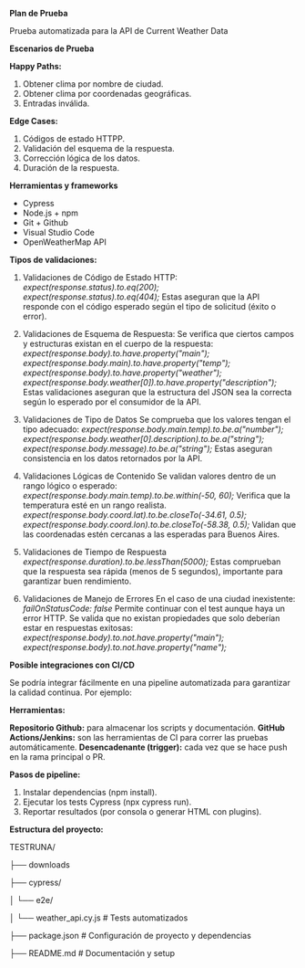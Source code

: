 **Plan de Prueba**

Prueba automatizada para la API de Current Weather Data

**Escenarios de Prueba**

**Happy Paths:**
1. Obtener clima por nombre de ciudad.
2. Obtener clima por coordenadas geográficas.
3. Entradas inválida.

**Edge Cases:**
1. Códigos de estado HTTPP.
2. Validación del esquema de la respuesta.
3. Corrección lógica de los datos.
4. Duración de la respuesta.

**Herramientas y frameworks**
- Cypress
- Node.js + npm
- Git + Github
- Visual Studio Code
- OpenWeatherMap API

**Tipos de validaciones:**

1. Validaciones de Código de Estado HTTP:
    *expect(response.status).to.eq(200);*
    *expect(response.status).to.eq(404);*
Estas aseguran que la API responde con el código esperado según el tipo de solicitud (éxito o error).

2. Validaciones de Esquema de Respuesta:
Se verifica que ciertos campos y estructuras existan en el cuerpo de la respuesta:
    *expect(response.body).to.have.property("main");*
    *expect(response.body.main).to.have.property("temp");*
    *expect(response.body).to.have.property("weather");*
    *expect(response.body.weather[0]).to.have.property("description");*
Estas validaciones aseguran que la estructura del JSON sea la correcta según lo esperado por el consumidor de la API.

3. Validaciones de Tipo de Datos
Se comprueba que los valores tengan el tipo adecuado:
    *expect(response.body.main.temp).to.be.a("number");*
    *expect(response.body.weather[0].description).to.be.a("string");*
    *expect(response.body.message).to.be.a("string");*
Estas aseguran consistencia en los datos retornados por la API.

4. Validaciones Lógicas de Contenido
Se validan valores dentro de un rango lógico o esperado:
    *expect(response.body.main.temp).to.be.within(-50, 60);*
Verifica que la temperatura esté en un rango realista.
    *expect(response.body.coord.lat).to.be.closeTo(-34.61, 0.5);*
    *expect(response.body.coord.lon).to.be.closeTo(-58.38, 0.5);*
Validan que las coordenadas estén cercanas a las esperadas para Buenos Aires.

5. Validaciones de Tiempo de Respuesta
    *expect(response.duration).to.be.lessThan(5000);*
Estas comprueban que la respuesta sea rápida (menos de 5 segundos), importante para garantizar buen rendimiento.

6. Validaciones de Manejo de Errores
En el caso de una ciudad inexistente:
    *failOnStatusCode: false*
Permite continuar con el test aunque haya un error HTTP.
Se valida que no existan propiedades que solo deberían estar en respuestas exitosas:
    *expect(response.body).to.not.have.property("main");*
    *expect(response.body).to.not.have.property("name");*


**Posible integraciones con CI/CD**

Se podría integrar fácilmente en una pipeline automatizada para garantizar la calidad continua. Por ejemplo:

**Herramientas:**

**Repositorio Github:** para almacenar los scripts y documentación.
**GitHub Actions/Jenkins:** son las herramientas de CI para correr las pruebas automáticamente.
**Desencadenante (trigger):** cada vez que se hace push en la rama principal o PR.

**Pasos de pipeline:**
1. Instalar dependencias (npm install).
2. Ejecutar los tests Cypress (npx cypress run).
3. Reportar resultados (por consola o generar HTML con plugins).

**Estructura del proyecto:**

TESTRUNA/

├── downloads

   ├── cypress/

   │   └── e2e/

   │       └── weather_api.cy.js   # Tests automatizados

├── package.json                # Configuración de proyecto y dependencias

├── README.md                   # Documentación y setup


